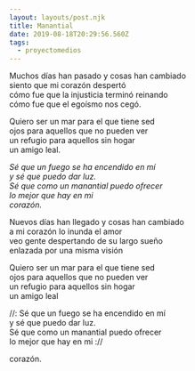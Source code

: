 ```yaml
---
layout: layouts/post.njk
title: Manantial
date: 2019-08-18T20:29:56.560Z
tags:
  - proyectomedios
---
```

Muchos días han pasado y cosas han cambiado\
siento que mi corazón despertó\
cómo fue que la injusticia terminó reinando\
cómo fue que el egoísmo nos cegó.

Quiero ser un mar para el que tiene sed\
ojos para aquellos que no pueden ver\
un refugio para aquellos sin hogar\
un amigo leal.

_Sé que un fuego se ha encendido en mí_\
_y sé que puedo dar luz._\
_Sé que como un manantial puedo ofrecer_\
_lo mejor que hay en mi_\
_corazón._

Nuevos días han llegado y cosas han cambiado \
a mi corazón lo inunda el amor\
veo gente despertando de su largo sueño \
enlazada por una misma visión

Quiero ser un mar para el que tiene sed \
ojos para aquellos que no pueden ver \
un refugio para aquellos sin hogar\
un amigo leal

//: Sé que un fuego se ha encendido en mí\
y sé que puedo dar luz.\
Sé que como un manantial puedo ofrecer \
lo mejor que hay en mi ://

corazón.
